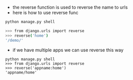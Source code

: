 
- the reverse function is used to reverse the name to urls
- here is how to use reverse func
```bash
python manage.py shell

>>> from django.urls import reverse
>>> reverse('home')
'/demo/'
```
- if we have multiple apps we can use reverse this way
```shell
python manage.py shell
>>> from django.urls import reverse
>>> reverse('appname:home')
'appname/home'
```